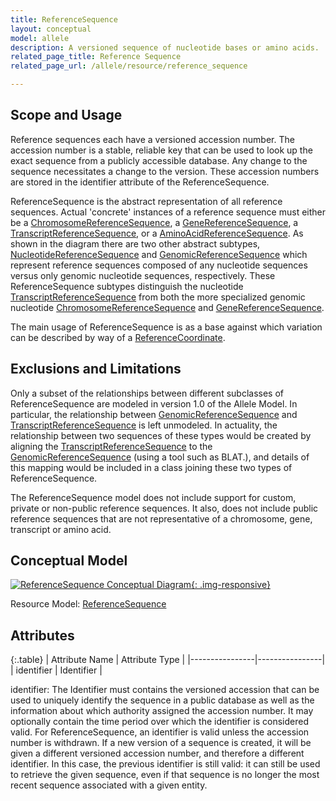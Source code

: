 ```yaml
---
title: ReferenceSequence
layout: conceptual
model: allele
description: A versioned sequence of nucleotide bases or amino acids.
related_page_title: Reference Sequence
related_page_url: /allele/resource/reference_sequence

---
```


Scope and Usage
---------------

Reference sequences each have a versioned accession number.  The accession number is a stable, reliable key that can be used to look up the exact sequence from a publicly accessible database.  Any change to the sequence necessitates a change to the version. These accession numbers are stored in the identifier attribute of the ReferenceSequence.

ReferenceSequence is the abstract representation of all reference sequences.  Actual 'concrete' instances of a reference sequence must either be a [ChromosomeReferenceSequence](chromosome_reference_sequence.html), a [GeneReferenceSequence](gene_reference_sequence.html), a [TranscriptReferenceSequence](transcript_reference_sequence.html), or a
[AminoAcidReferenceSequence](amino_acid_reference_sequence.html). As shown in the diagram there are two other abstract subtypes, [NucleotideReferenceSequence](nucleotide_reference_sequence.html) and [GenomicReferenceSequence](genomic_reference_sequence.html) which represent reference sequences composed of any nucleotide sequences versus only genomic nucleotide sequences, respectively. These ReferenceSequence subtypes distinguish the nucleotide [TranscriptReferenceSequence](transcript_reference_sequence.html) from both the more specialized genomic nucleotide [ChromosomeReferenceSequence](chromosome_reference_sequence.html) and [GeneReferenceSequence](gene_reference_sequence.html).


The main usage of ReferenceSequence is as a base against which variation can be described by way of a [ReferenceCoordinate](.../contextual_allele/reference_coordinate.html).

Exclusions and Limitations
--------------------------

Only a subset of the relationships between different subclasses of ReferenceSequence are modeled in version 1.0 of the Allele Model.   In particular, the relationship between [GenomicReferenceSequence](genomic_reference_sequence.html) and [TranscriptReferenceSequence](transcript_reference_sequence.html) is left unmodeled.  In actuality, the relationship between two sequences of these types would be created by aligning the [TranscriptReferenceSequence](transcript_reference_sequence.html) to the [GenomicReferenceSequence](genomic_reference_sequence.html)  (using a tool such as BLAT.), and details of this mapping would be included in a class joining these two types of ReferenceSequence.

The ReferenceSequence model does not include support for custom, private or non-public reference sequences.  It also, does not include public reference sequences that are not representative of a chromosome, gene, transcript or amino acid.

Conceptual Model
----------------

[![ReferenceSequence Conceptual Diagram](/images/ReferenceSequenceConceptual.svg){: .img-responsive}](/images/ReferenceSequenceConceptual.svg)

Resource Model: [ReferenceSequence](/allele/resource/reference_sequence/index.html#resource-model)

Attributes
----------

{:.table}
| Attribute Name | Attribute Type |
|----------------|----------------|
| identifier     | Identifier     |

identifier: The Identifier must contains the versioned accession that can be used to uniquely identify the sequence in a public database as well as the information about which authority assigned the accession number.  It may optionally contain the time period over which the identifier is considered valid.   For ReferenceSequence, an identifier is valid unless the accession number is withdrawn.  If a new version of a sequence is created, it will be given a different versioned accession number, and therefore a different identifier.  In this case, the previous identifier is still valid: it can still be used to retrieve the given sequence, even if that sequence is no longer the most recent sequence associated with a given entity.


